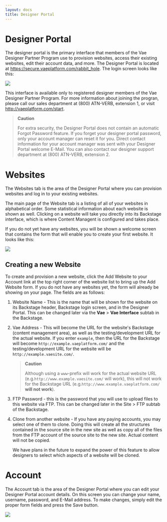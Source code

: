 ```yaml
---
layout: docs
title: Designer Portal
---
```


# Designer Portal

The designer portal is the primary interface that members of the Vae
Designer Partner Program use to provision websites, access their
existing websites, edit their account data, and more. The Designer
Portal is located at <https://secure.vaeplatform.com/rabbit_hole>. The
login screen looks like this:

![](assets/images/screenshots/designer_portal/designer_portal.login_screen.png)

This interface is available only to registered designer members of the
Vae Designer Partner Program. For more information about joining the
progran, please call our sales department at (800) ATN-VERB, extension
1, or visit <http://vaeplatform.com/start>.

> **Caution**
>
> For extra security, the Designer Portal does not contain an automatic
> Forgot Password feature. If you forget your designer portal password,
> only your account manager can reset it for you. Direct contact
> information for your account manager was sent with your Designer
> Portal welcome E-Mail. You can also contact our designer support
> department at (800) ATN-VERB, extension 2.

# Websites

The Websites tab is the area of the Designer Portal where you can
provision websites and log in to your existing websites.

The main page of the Website tab is a listing of all of your websites in
alphabetical order. Some statistical information about each website is
shown as well. Clicking on a website will take you directly into its
Backstage interface, which is where Content Managent is configured and
takes place.

If you do not yet have any websites, you will be shown a welcome screen
that contains the form that will enable you to create your first
website. It looks like this:

![](assets/images/screenshots/designer_portal/designer_portal.add_first_website.png)

## Creating a new Website

To create and provision a new website, click the Add Website to your
Account link at the top right corner of the website list to bring up the
Add Website form. If you do not have any websites yet, the form will
already be showing on your page. The fields are as follows:

1.  Website Name - This is the name that will be shown for the website
    on its Backstage header, Backstage login screen, and in the
    Designer Portal. This can be changed later via the **Vae** &gt;
    **Vae Interface** subtab in the Backstage.

2.  Vae Address - This will become the URL for the website's Backstage
    (content management area), as well as the testing/development URL
    for the actual website. If you enter `example`, then the URL for the
    Backstage will become `http://example.vaeplatform.com/` and the
    testing/development URL for the website will be
    `http://example.vaesite.com/`.

    > **Caution**
    >
    > Although using a `www`-prefix will work for the actual website URL
    > (e.g.`http://www.example.vaesite.com/` will work), this will not
    > work for the Backstage URL
    > (e.g.`http://www.example.vaeplatform.com/` **will not work**).

3.  FTP Password - this is the password that you will use to upload
    files to this website via FTP. This can be changed later in the
    Site &gt; FTP subtab of the Backstage.

4.  Clone from another website - If you have any paying accounts, you
    may select one of them to clone. Doing this will create all the
    structures contained in the source site in the new site as well as
    copy all of the files from the FTP account of the source site to the
    new site. Actual content will not be copied.

    We have plans in the future to expand the power of this feature to
    allow designers to select which aspects of a website will be cloned.

# Account

The Account tab is the area of the Designer Portal where you can edit
your Designer Portal account details. On this screen you can change your
name, username, password, and E-Mail address. To make changes, simply
edit the proper form fields and press the Save button.

![](assets/images/screenshots/designer_portal/designer_portal.account_tab.png)
